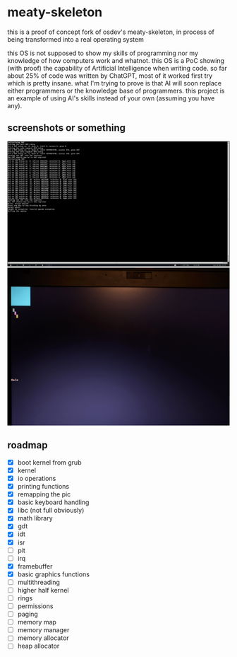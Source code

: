 # meaty-skeleton

this is a proof of concept fork of osdev's meaty-skeleton, in process of being transformed into a real operating system  

this OS is not supposed to show my skills of programming nor my knowledge of how computers work and whatnot. this OS is a PoC showing (with proof) the capability of Artificial Intelligence when writing code. so far about 25% of code was written by ChatGPT, most of it worked first try which is pretty insane. what I'm trying to prove is that AI will soon replace either programmers or the knowledge base of programmers. this project is an example of using AI's skills instead of your own (assuming you have any).

## screenshots or something  
![1](readme/1.png)
![2](readme/2.jpg)  

## roadmap
- [x] boot kernel from grub
- [x] kernel
- [x] io operations
- [x] printing functions
- [x] remapping the pic
- [x] basic keyboard handling
- [x] libc (not full obviously)
- [x] math library
- [x] gdt
- [x] idt
- [x] isr
- [ ] pit
- [ ] irq
- [x] framebuffer
- [x] basic graphics functions
- [ ] multithreading
- [ ] higher half kernel
- [ ] rings
- [ ] permissions
- [ ] paging
- [ ] memory map
- [ ] memory manager
- [ ] memory allocator
- [ ] heap allocator
